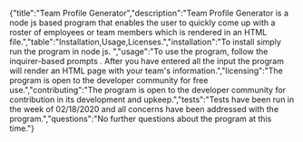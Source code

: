 {"title":"Team Profile Generator","description":"Team Profile Generator is a node js based program that enables the user to quickly come up with a roster of employees or team members which is rendered in an HTML file.","table":"Installation,Usage,Licenses.","installation":"To install simply run the program in node js. ","usage":"To use the program, follow the inquirer-based prompts . After you have entered all the input the program will render an HTML page with your team's information.","licensing":"The program is open to the developer community for free use.","contributing":"The program is open to the developer community for contribution in its development and upkeep.","tests":"Tests have been run in the week of 02/18/2020 and all concerns have been addressed with the program.","questions":"No further questions about the program at this time."}